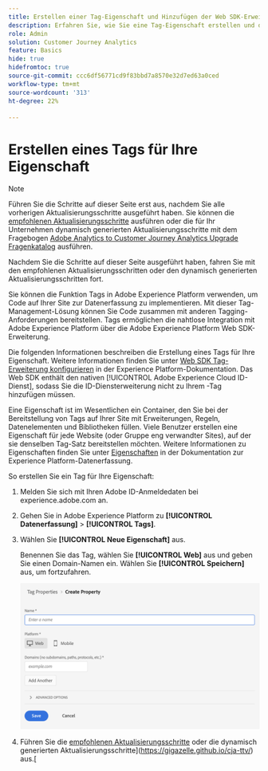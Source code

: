 ```yaml
---
title: Erstellen einer Tag-Eigenschaft und Hinzufügen der Web SDK-Erweiterung
description: Erfahren Sie, wie Sie eine Tag-Eigenschaft erstellen und die Web SDK-Erweiterung hinzufügen
role: Admin
solution: Customer Journey Analytics
feature: Basics
hide: true
hidefromtoc: true
source-git-commit: ccc6df56771cd9f83bbd7a8570e32d7ed63a0ced
workflow-type: tm+mt
source-wordcount: '313'
ht-degree: 22%

---
```


# Erstellen eines Tags für Ihre Eigenschaft

>[!NOTE]
> 
>Führen Sie die Schritte auf dieser Seite erst aus, nachdem Sie alle vorherigen Aktualisierungsschritte ausgeführt haben. Sie können die [empfohlenen Aktualisierungsschritte](/help/getting-started/cja-upgrade/cja-upgrade-recommendations.md#recommended-upgrade-steps-for-most-organizations) ausführen oder die für Ihr Unternehmen dynamisch generierten Aktualisierungsschritte mit dem Fragebogen [Adobe Analytics to Customer Journey Analytics Upgrade Fragenkatalog](https://gigazelle.github.io/cja-ttv/) ausführen.
>
>Nachdem Sie die Schritte auf dieser Seite ausgeführt haben, fahren Sie mit den empfohlenen Aktualisierungsschritten oder den dynamisch generierten Aktualisierungsschritten fort.

Sie können die Funktion Tags in Adobe Experience Platform verwenden, um Code auf Ihrer Site zur Datenerfassung zu implementieren. Mit dieser Tag-Management-Lösung können Sie Code zusammen mit anderen Tagging-Anforderungen bereitstellen. Tags ermöglichen die nahtlose Integration mit Adobe Experience Platform über die Adobe Experience Platform Web SDK-Erweiterung.

Die folgenden Informationen beschreiben die Erstellung eines Tags für Ihre Eigenschaft. Weitere Informationen finden Sie unter [Web SDK Tag-Erweiterung konfigurieren](https://experienceleague.adobe.com/en/docs/experience-platform/tags/extensions/client/web-sdk/web-sdk-extension-configuration) in der Experience Platform-Dokumentation. Das Web SDK enthält den nativen [!UICONTROL Adobe Experience Cloud ID-Dienst], sodass Sie die ID-Diensterweiterung nicht zu Ihrem -Tag hinzufügen müssen.

Eine Eigenschaft ist im Wesentlichen ein Container, den Sie bei der Bereitstellung von Tags auf Ihrer Site mit Erweiterungen, Regeln, Datenelementen und Bibliotheken füllen. Viele Benutzer erstellen eine Eigenschaft für jede Website (oder Gruppe eng verwandter Sites), auf der sie denselben Tag-Satz bereitstellen möchten. Weitere Informationen zu Eigenschaften finden Sie unter [Eigenschaften](https://experienceleague.adobe.com/en/docs/experience-platform/tags/admin/companies-and-properties) in der Dokumentation zur Experience Platform-Datenerfassung.

So erstellen Sie ein Tag für Ihre Eigenschaft:

1. Melden Sie sich mit Ihren Adobe ID-Anmeldedaten bei experience.adobe.com an.

1. Gehen Sie in Adobe Experience Platform zu **[!UICONTROL Datenerfassung]** > **[!UICONTROL Tags]**.

1. Wählen Sie **[!UICONTROL Neue Eigenschaft]** aus.

   Benennen Sie das Tag, wählen Sie **[!UICONTROL Web]** aus und geben Sie einen Domain-Namen ein. Wählen Sie **[!UICONTROL Speichern]** aus, um fortzufahren.

   ![Erstellen einer Eigenschaft](assets/create-property.png)

1. Führen Sie die [empfohlenen Aktualisierungsschritte](/help/getting-started/cja-upgrade/cja-upgrade-recommendations.md#recommended-upgrade-steps-for-most-organizations) oder die dynamisch generierten Aktualisierungsschritte](https://gigazelle.github.io/cja-ttv/) aus.[

